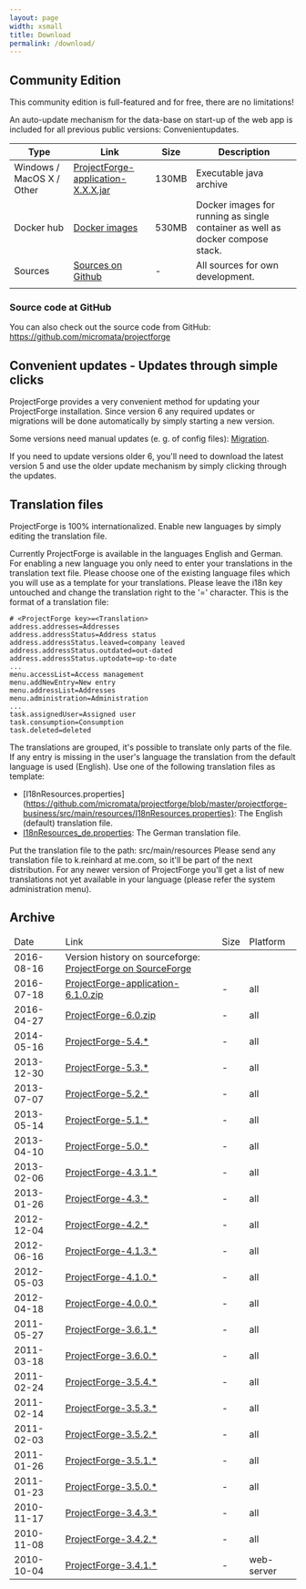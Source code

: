 ```yaml
---
layout: page
width: xsmall
title: Download
permalink: /download/
---
```


## Community Edition

This community edition is full-featured and for free, there are no limitations! 

An auto-update mechanism for the data-base on start-up of the web app is included for all previous public versions: Convenientupdates.

<table>
	<thead>
		<tr>
			<th>Type</th>
			<th>Link</th>
			<th>Size</th>
			<th>Description</th>
		</tr>
	</thead>
	<tbody>
		<tr>
			<td>Windows / MacOS X / Other</td>
			<td><a href="https://sourceforge.net/projects/pforge/files/ProjectForge/" target="_blank">ProjectForge-application-X.X.X.jar</a></td>
			<td>130MB</td>
			<td>Executable java archive</td>
		</tr>
		<tr>
			<td>Docker hub</td>
			<td><a href="https://hub.docker.com/repository/docker/kreinhard/projectforge" target="_blank">Docker images</a></td>
			<td>530MB</td>
			<td>Docker images for running as single container as well as docker compose stack.</td>
		</tr>
		<tr>
			<td>Sources</td>
			<td><a href="https://github.com/micromata/projectforge" target="_blank">Sources on Github</a></td>
			<td>-</td>
			<td>All sources for own development.</td>
		</tr>
		<tr>
			<td></td>
		</tr>
	</tbody>
</table>


### Source code at GitHub

You can also check out the source code from GitHub:
https://github.com/micromata/projectforge
 
## Convenient updates - Updates through simple clicks

ProjectForge provides a very convenient method for updating your ProjectForge installation. Since version 6 any required updates or migrations will be done automatically by simply starting a new version.

Some versions need manual updates (e. g. of config files): [Migration](https://github.com/micromata/projectforge/blob/develop/doc/migration.adoc).

If you need to update versions older 6, you'll need to download the latest version 5 and use the older update mechanism by simply clicking through the updates.


## Translation files

ProjectForge is 100% internationalized. Enable new languages by simply editing the translation file.

Currently ProjectForge is available in the languages English and German. For enabling a new language you only need to enter your translations in the translation text file. Please choose one of the existing language files which you will use as a template for your translations. Please leave the i18n key untouched and change the translation right to the '=' character.
This is the format of a translation file:

```
# <ProjectForge key>=<Translation>
address.addresses=Addresses
address.addressStatus=Address status
address.addressStatus.leaved=company leaved
address.addressStatus.outdated=out-dated
address.addressStatus.uptodate=up-to-date
...
menu.accessList=Access management
menu.addNewEntry=New entry
menu.addressList=Addresses
menu.administration=Administration
...
task.assignedUser=Assigned user
task.consumption=Consumption
task.deleted=deleted
```

The translations are grouped, it's possible to translate only parts of the file. If any entry is missing in the user's language the translation from the default language is used (English).
Use one of the following translation files as template:

- [I18nResources.properties](https://github.com/micromata/projectforge/blob/master/projectforge-business/src/main/resources/I18nResources.properties}: The English (default) translation file.
- [I18nResources_de.properties](https://github.com/micromata/projectforge/blob/master/projectforge-business/src/main/resources/I18nResources_de.properties): The German translation file.

Put the translation file to the path: src/main/resources
Please send any translation file to k.reinhard at me.com, so it'll be part of the next distribution.
For any newer version of ProjectForge you'll get a list of new translations not yet available in your language (please refer the system administration menu).

## Archive



<table>
  <thead>
    <tr>
      <td>Date</td>
      <td>Link</td>
      <td>Size</td>
      <td>Platform</td>
    </tr>
  </thead>
  <tbody>
    <tr>
      <td>2016-08-16</td>
      <td>Version history on sourceforge: <a target="_blank" href="https://sourceforge.net/projects/pforge/files/ProjectForge/">ProjectForge on SourceForge</a></td>
      <td>&nbsp;</td>
      <td>&nbsp;</td>
    </tr>
    <tr>
      <td>2016-07-18</td>
      <td><a target="_blank" href="https://sourceforge.net/projects/pforge/files/ProjectForge/6.1/ProjectForge-application-6.1.0.zip/">ProjectForge-application-6.1.0.zip</a></td>
      <td>-</td>
      <td>all</td>
    </tr>
    <tr>
      <td>2016-04-27</td>
      <td><a target="_blank" href="http://downloads.sourceforge.net/project/pforge/ProjectForge/6.0/ProjectForge-6.0.zip/">ProjectForge-6.0.zip</a></td>
      <td>-</td>
      <td>all</td>
    </tr>
    <tr>
      <td>2014-05-16</td>
      <td><a target="_blank" href="http://sourceforge.net/projects/pforge/files/ProjectForge/5.4/">ProjectForge-5.4.*</a></td>
      <td>-</td>
      <td>all</td>
    </tr>
    <tr>
      <td>2013-12-30</td>
      <td><a target="_blank" href="http://sourceforge.net/projects/pforge/files/ProjectForge/5.3/">ProjectForge-5.3.*</a></td>
      <td>-</td>
      <td>all</td>
    </tr>
    <tr>
      <td>2013-07-07</td>
      <td><a target="_blank" href="http://sourceforge.net/projects/pforge/files/ProjectForge/5.2/">ProjectForge-5.2.*</a></td>
      <td>-</td>
      <td>all</td>
    </tr>
    <tr>
      <td>2013-05-14</td>
      <td><a target="_blank" href="http://sourceforge.net/projects/pforge/files/ProjectForge/5.1/">ProjectForge-5.1.*</a></td>
      <td>-</td>
      <td>all</td>
    </tr>
    <tr>
      <td>2013-04-10</td>
      <td><a target="_blank" href="http://sourceforge.net/projects/pforge/files/ProjectForge/5.0/">ProjectForge-5.0.*</a></td>
      <td>-</td>
      <td>all</td>
    </tr>
    <tr>
      <td>2013-02-06</td>
      <td><a target="_blank" href="http://sourceforge.net/projects/pforge/files/ProjectForge/4.3.1/">ProjectForge-4.3.1.*</a></td>
      <td>-</td>
      <td>all</td>
    </tr>
    <tr>
      <td>2013-01-26</td>
      <td><a target="_blank" href="http://sourceforge.net/projects/pforge/files/ProjectForge/4.3/">ProjectForge-4.3.*</a></td>
      <td>-</td>
      <td>all</td>
    </tr>
    <tr>
      <td>2012-12-04</td>
      <td><a target="_blank" href="http://sourceforge.net/projects/pforge/files/ProjectForge/4.2/">ProjectForge-4.2.*</a></td>
      <td>-</td>
      <td>all</td>
    </tr>
    <tr>
      <td>2012-06-16</td>
      <td><a target="_blank" href="http://sourceforge.net/projects/pforge/files/ProjectForge/4.1.3/">ProjectForge-4.1.3.*</a></td>
      <td>-</td>
      <td>all</td>
    </tr>
    <tr>
      <td>2012-05-03</td>
      <td><a target="_blank" href="http://sourceforge.net/projects/pforge/files/ProjectForge/4.1.0/">ProjectForge-4.1.0.*</a></td>
      <td>-</td>
      <td>all</td>
    </tr>
    <tr>
      <td>2012-04-18</td>
      <td><a target="_blank" href="http://sourceforge.net/projects/pforge/files/ProjectForge/4.0.0/">ProjectForge-4.0.0.*</a></td>
      <td>-</td>
      <td>all</td>
    </tr>
    <tr>
      <td>2011-05-27</td>
      <td><a target="_blank" href="http://sourceforge.net/projects/pforge/files/ProjectForge/3.6.1/">ProjectForge-3.6.1.*</a></td>
      <td>-</td>
      <td>all</td>
    </tr>
    <tr>
      <td>2011-03-18</td>
      <td><a target="_blank" href="http://sourceforge.net/projects/pforge/files/ProjectForge/3.6.0/">ProjectForge-3.6.0.*</a></td>
      <td>-</td>
      <td>all</td>
    </tr>
    <tr>
      <td>2011-02-24</td>
      <td><a target="_blank" href="http://sourceforge.net/projects/pforge/files/ProjectForge/3.5.4/">ProjectForge-3.5.4.*</a></td>
      <td>-</td>
      <td>all</td>
    </tr>
    <tr>
      <td>2011-02-14</td>
      <td><a target="_blank" href="http://sourceforge.net/projects/pforge/files/ProjectForge/3.5.3/">ProjectForge-3.5.3.*</a></td>
      <td>-</td>
      <td>all</td>
    </tr>
    <tr>
      <td>2011-02-03</td>
      <td><a target="_blank" href="http://sourceforge.net/projects/pforge/files/ProjectForge/3.5.2/">ProjectForge-3.5.2.*</a></td>
      <td>-</td>
      <td>all</td>
    </tr>
    <tr>
      <td>2011-01-26</td>
      <td><a target="_blank" href="http://sourceforge.net/projects/pforge/files/ProjectForge/3.5.1/">ProjectForge-3.5.1.*</a></td>
      <td>-</td>
      <td>all</td>
    </tr>
    <tr>
      <td>2011-01-23</td>
      <td><a target="_blank" href="http://sourceforge.net/projects/pforge/files/ProjectForge/3.5.0/">ProjectForge-3.5.0.*</a></td>
      <td>-</td>
      <td>all</td>
    </tr>
    <tr>
      <td>2010-11-17</td>
      <td><a target="_blank" href="http://sourceforge.net/projects/pforge/files/ProjectForge/3.4.3">ProjectForge-3.4.3.*</a></td>
      <td>-</td>
      <td>all</td>
    </tr>
    <tr>
      <td>2010-11-08</td>
      <td><a target="_blank" href="http://sourceforge.net/projects/pforge/files/ProjectForge/3.4.2">ProjectForge-3.4.2.*</a></td>
      <td>-</td>
      <td>all</td>
    </tr>
    <tr>
      <td>2010-10-04</td>
      <td><a target="_blank" href="http://sourceforge.net/projects/pforge/files/ProjectForge/3.4.1">ProjectForge-3.4.1.*</a></td>
      <td>-</td>
      <td>web-server</td>
    </tr>
  </tbody>
</table>
